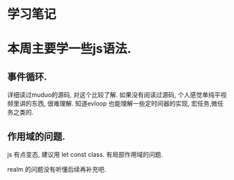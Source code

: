 # 学习笔记

# 本周主要学一些js语法.

## 事件循环.

详细读过muduo的源码, 对这个比较了解. 如果没有阅读过源码, 个人感觉单纯平视频里讲的东西, 很难理解.
知道evloop 也能理解一些定时间器的实现, 宏任务,微任务之类的.

## 作用域的问题.

js 有点变态,  建议用 let const class.  有局部作用域的问题.

realm 的问题没有听懂后续再补充吧.

